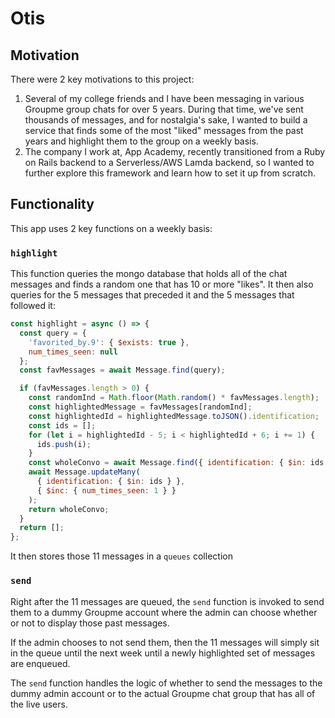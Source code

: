 # Otis

## Motivation

There were 2 key motivations to this project:

1. Several of my college friends and I have been messaging in various Groupme
   group chats for over 5 years. During that time, we've sent thousands of
   messages, and for nostalgia's sake, I wanted to build a service that finds
   some of the most "liked" messages from the past years and highlight them to
   the group on a weekly basis.
1. The company I work at, App Academy, recently transitioned from a Ruby on
   Rails backend to a Serverless/AWS Lamda backend, so I wanted to further
   explore this framework and learn how to set it up from scratch.

## Functionality

This app uses 2 key functions on a weekly basis:

### `highlight`

This function queries the mongo database that holds all of the chat messages and
finds a random one that has 10 or more "likes". It then also queries for the 5
messages that preceded it and the 5 messages that followed it:

```js
const highlight = async () => {
  const query = {
    'favorited_by.9': { $exists: true },
    num_times_seen: null
  };
  const favMessages = await Message.find(query);

  if (favMessages.length > 0) {
    const randomInd = Math.floor(Math.random() * favMessages.length);
    const highlightedMessage = favMessages[randomInd];
    const highlightedId = highlightedMessage.toJSON().identification;
    const ids = [];
    for (let i = highlightedId - 5; i < highlightedId + 6; i += 1) {
      ids.push(i);
    }
    const wholeConvo = await Message.find({ identification: { $in: ids } });
    await Message.updateMany(
      { identification: { $in: ids } },
      { $inc: { num_times_seen: 1 } }
    );
    return wholeConvo;
  }
  return [];
};
```

It then stores those 11 messages in a `queues` collection

### `send`

Right after the 11 messages are queued, the `send` function is invoked to send
them to a dummy Groupme account where the admin can choose whether or not to
display those past messages.

If the admin chooses to not send them, then the 11 messages will simply sit in
the queue until the next week until a newly highlighted set of messages are
enqueued.

The `send` function handles the logic of whether to send the messages to the
dummy admin account or to the actual Groupme chat group that has all of the live
users.
